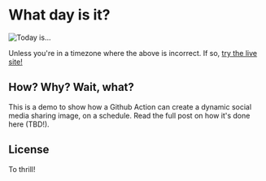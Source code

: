 # What day is it?

![Today is...](https://hop.ie/today/day.png)

Unless you're in a timezone where the above is incorrect. If so, [try the live site!](https://hop.ie/today/)

## How? Why? Wait, what?

This is a demo to show how a Github Action can create a dynamic social media sharing image, on a schedule. Read the full post on how it's done here (TBD!).

## License

To thrill!